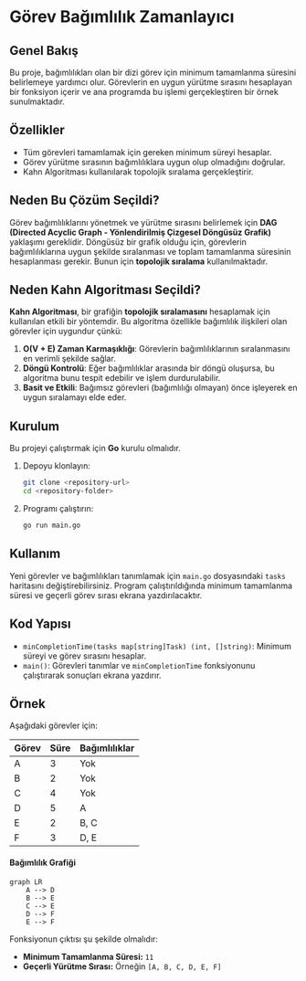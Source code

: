 # Görev Bağımlılık Zamanlayıcı

## Genel Bakış
Bu proje, bağımlılıkları olan bir dizi görev için minimum tamamlanma süresini belirlemeye yardımcı olur. Görevlerin en uygun yürütme sırasını hesaplayan bir fonksiyon içerir ve ana programda bu işlemi gerçekleştiren bir örnek sunulmaktadır.

## Özellikler
- Tüm görevleri tamamlamak için gereken minimum süreyi hesaplar.
- Görev yürütme sırasının bağımlılıklara uygun olup olmadığını doğrular.
- Kahn Algoritması kullanılarak topolojik sıralama gerçekleştirir.

## Neden Bu Çözüm Seçildi?
Görev bağımlılıklarını yönetmek ve yürütme sırasını belirlemek için **DAG (Directed Acyclic Graph - Yönlendirilmiş Çizgesel Döngüsüz Grafik)** yaklaşımı gereklidir. Döngüsüz bir grafik olduğu için, görevlerin bağımlılıklarına uygun şekilde sıralanması ve toplam tamamlanma süresinin hesaplanması gerekir. Bunun için **topolojik sıralama** kullanılmaktadır.

## Neden Kahn Algoritması Seçildi?
**Kahn Algoritması**, bir grafiğin **topolojik sıralamasını** hesaplamak için kullanılan etkili bir yöntemdir. Bu algoritma özellikle bağımlılık ilişkileri olan görevler için uygundur çünkü:

1. **O(V + E) Zaman Karmaşıklığı**: Görevlerin bağımlılıklarının sıralanmasını en verimli şekilde sağlar.
2. **Döngü Kontrolü**: Eğer bağımlılıklar arasında bir döngü oluşursa, bu algoritma bunu tespit edebilir ve işlem durdurulabilir.
3. **Basit ve Etkili**: Bağımsız görevleri (bağımlılığı olmayan) önce işleyerek en uygun sıralamayı elde eder.

## Kurulum
Bu projeyi çalıştırmak için **Go** kurulu olmalıdır.

1. Depoyu klonlayın:
   ```sh
   git clone <repository-url>
   cd <repository-folder>
   ```
2. Programı çalıştırın:
   ```sh
   go run main.go
   ```

## Kullanım
Yeni görevler ve bağımlılıkları tanımlamak için `main.go` dosyasındaki `tasks` haritasını değiştirebilirsiniz. Program çalıştırıldığında minimum tamamlanma süresi ve geçerli görev sırası ekrana yazdırılacaktır.

## Kod Yapısı
- `minCompletionTime(tasks map[string]Task) (int, []string)`: Minimum süreyi ve görev sırasını hesaplar.
- `main()`: Görevleri tanımlar ve `minCompletionTime` fonksiyonunu çalıştırarak sonuçları ekrana yazdırır.

## Örnek
Aşağıdaki görevler için:

| Görev | Süre | Bağımlılıklar |
|------|------|--------------|
| A    | 3    | Yok          |
| B    | 2    | Yok          |
| C    | 4    | Yok          |
| D    | 5    | A            |
| E    | 2    | B, C         |
| F    | 3    | D, E         |


#### Bağımlılık Grafiği
```mermaid
graph LR
    A --> D
    B --> E
    C --> E
    D --> F
    E --> F
```

Fonksiyonun çıktısı şu şekilde olmalıdır:
- **Minimum Tamamlanma Süresi:** `11`
- **Geçerli Yürütme Sırası:** Örneğin `[A, B, C, D, E, F]`



